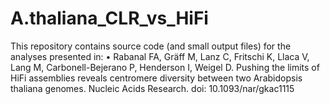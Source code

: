 # A.thaliana_CLR_vs_HiFi
 
This repository contains source code (and small output files) for the analyses presented in: 
•	Rabanal FA, Gräff M, Lanz C, Fritschi K, Llaca V, Lang M, Carbonell-Bejerano P, Henderson I, Weigel D. Pushing the limits of HiFi assemblies reveals centromere diversity between two Arabidopsis thaliana genomes. Nucleic Acids Research. doi: 10.1093/nar/gkac1115
